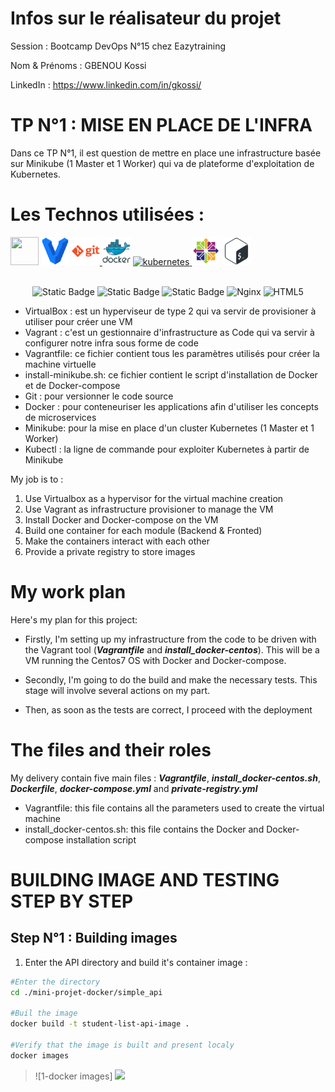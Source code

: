 # Infos sur le réalisateur du projet
Session       : Bootcamp DevOps N°15 chez Eazytraining

Nom & Prénoms : GBENOU Kossi

LinkedIn      : https://www.linkedin.com/in/gkossi/

# TP N°1 : MISE EN PLACE DE L'INFRA

Dans ce TP N°1, il est question de mettre en place une infrastructure basée sur Minikube (1 Master et 1 Worker) qui va de plateforme d'exploitation de Kubernetes.

# Les Technos utilisées :

<div>

<!--img src="https://github.com/Tony-Dja/Jenkins_pipeline_HEROKU_deployment/blob/672b58d62fa5d424fb7162e33546c67f3bcbebc2/screenshots/jenkins.png" width="50%" height="50%"-->

<img src="https://github.com/devicons/devicon/blob/v2.15.1/icons/virtualbox/virtualbox-original.svg" width="45" height="45"/>
<img src="https://github.com/devicons/devicon/blob/v2.15.1/icons/vagrant/vagrant-original.svg" width="45" height="45"/>
<a href="https://git-scm.com/" target="_blank">
	<img src="https://github.com/devicons/devicon/blob/v2.15.1/icons/git/git-plain-wordmark.svg" alt="Git" width="45" height="45"/>
</a>
<a href="https://www.docker.com/" target="_blank"><img src="https://raw.githubusercontent.com/devicons/devicon/master/icons/docker/docker-original-wordmark.svg" alt="docker" width="45" height="45"/></a> 
<a href="https://kubernetes.io" target="_blank">
	<img src="https://cdn.jsdelivr.net/gh/devicons/devicon/icons/kubernetes/kubernetes-plain-wordmark.svg" alt="kubernetes" width="45" height="45"/>
</a>
<img src="https://github.com/devicons/devicon/blob/v2.15.1/icons/centos/centos-original.svg" width="45" height="45"/> 
<a href="https://www.gnu.org/software/bash/" target="_blank"> 
	<img src="https://github.com/devicons/devicon/blob/v2.15.1/icons/bash/bash-original.svg" alt="bash" width="45" height="45"/>  
</a>

</div>
 <br />
<div align="center">

![Static Badge](https://img.shields.io/badge/Jenkins-D24939?style=for-the-badge&logo=Jenkins&logoColor=white)       ![Static Badge](https://img.shields.io/badge/Heroku-430098?style=for-the-badge&logo=heroku&logoColor=white)        ![Static Badge](https://img.shields.io/badge/Docker-2CA5E0?style=for-the-badge&logo=docker&logoColor=white)     ![Nginx](https://img.shields.io/badge/nginx-%23009639.svg?style=for-the-badge&logo=nginx&logoColor=white)     ![HTML5](https://img.shields.io/badge/html5-%23E34F26.svg?style=for-the-badge&logo=html5&logoColor=white)

</div>

- VirtualBox : est un hyperviseur de type 2 qui va servir de provisioner à utiliser pour créer une VM
- Vagrant : c'est un gestionnaire d'infrastructure as Code qui va servir à configurer notre infra sous forme de code
- Vagrantfile: ce fichier contient tous les paramètres utilisés pour créer la machine virtuelle
- install-minikube.sh: ce fichier contient le script d'installation de Docker et de Docker-compose
- Git     : pour versionner le code source
- Docker  : pour conteneuriser les applications afin d'utiliser les concepts de microservices
- Minikube: pour la mise en place d'un cluster Kubernetes (1 Master et 1 Worker)
- Kubectl : la ligne de commande pour exploiter Kubernetes à partir de Minikube

My job is to :
1) Use Virtualbox as a hypervisor for the virtual machine creation
2) Use Vagrant as infrastructure provisioner to manage the VM
3) Install Docker and Docker-compose on the VM 
4) Build one container for each module (Backend & Fronted)
5) Make the containers interact with each other
6) Provide a private registry to store images


# My work plan

Here's my plan for this project:

- Firstly, I'm setting up my infrastructure from the code to be driven with the Vagrant tool (***Vagrantfile*** and ***install_docker-centos***). This will be a VM running the Centos7 OS with Docker and Docker-compose.

- Secondly, I'm going to do the build and make the necessary tests. This stage will involve several actions on my part.

- Then, as soon as the tests are correct, I proceed with the deployment



# The files and their roles

My delivery contain five main files : ***Vagrantfile***, ***install_docker-centos.sh***, ***Dockerfile***, ***docker-compose.yml*** and ***private-registry.yml***

- Vagrantfile: this file contains all the parameters used to create the virtual machine
- install_docker-centos.sh: this file contains the Docker and Docker-compose installation script



# BUILDING IMAGE AND TESTING STEP BY STEP


## Step N°1 : Building images

1) Enter the API directory and build it's container image :

```bash
#Enter the directory
cd ./mini-projet-docker/simple_api

#Buil the image
docker build -t student-list-api-image .

#Verify that the image is built and present localy
docker images
```
> ![1-docker images] ![](images/docker-images.jpg)
